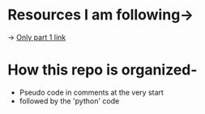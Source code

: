 # Resources I am following->
-> <a href="https://www.youtube.com/playlist?list=PLEGCF-WLh2RLHqXx6-GZr_w7LgqKDXxN_">Only part 1 link</a>


# How this repo is organized-
  - Pseudo code in comments at the very start
  - followed by the 'python' code

